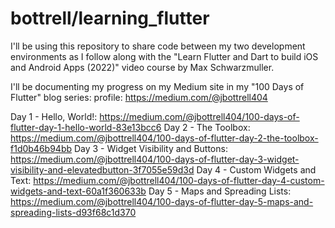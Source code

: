 # bottrell/learning_flutter

I'll be using this repository to share code between my two development environments as I follow along with the "Learn Flutter and Dart to build iOS and Android Apps (2022)" video course by Max Schwarzmuller. 

I'll be documenting my progress on my Medium site in my "100 Days of Flutter" blog series:
profile: https://medium.com/@jbottrell404

Day 1 - Hello, World!: https://medium.com/@jbottrell404/100-days-of-flutter-day-1-hello-world-83e13bcc6
Day 2 - The Toolbox: https://medium.com/@jbottrell404/100-days-of-flutter-day-2-the-toolbox-f1d0b46b94bb
Day 3 - Widget Visibility and Buttons: https://medium.com/@jbottrell404/100-days-of-flutter-day-3-widget-visibility-and-elevatedbutton-3f7055e59d3d
Day 4 - Custom Widgets and Text: https://medium.com/@jbottrell404/100-days-of-flutter-day-4-custom-widgets-and-text-60a1f360633b
Day 5 - Maps and Spreading Lists: https://medium.com/@jbottrell404/100-days-of-flutter-day-5-maps-and-spreading-lists-d93f68c1d370
